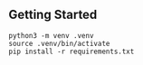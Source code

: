 ## Getting Started

```
python3 -m venv .venv
source .venv/bin/activate
pip install -r requirements.txt
```
